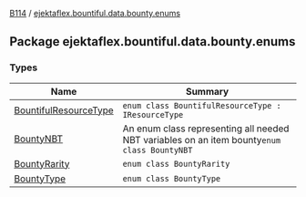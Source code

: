 [B114](../index.md) / [ejektaflex.bountiful.data.bounty.enums](./index.md)

## Package ejektaflex.bountiful.data.bounty.enums

### Types

| Name | Summary |
|---|---|
| [BountifulResourceType](-bountiful-resource-type/index.md) | `enum class BountifulResourceType : IResourceType` |
| [BountyNBT](-bounty-n-b-t/index.md) | An enum class representing all needed NBT variables on an item bounty`enum class BountyNBT` |
| [BountyRarity](-bounty-rarity/index.md) | `enum class BountyRarity` |
| [BountyType](-bounty-type/index.md) | `enum class BountyType` |
